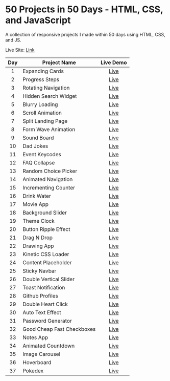 # 50 Projects in 50 Days - HTML, CSS, and JavaScript

A collection of responsive projects I made within 50 days using HTML, CSS, and JS.

Live Site: [Link](https://50-projects-in-50-days-fidellim.netlify.app/)

| Day | Project Name               |                                           Live Demo                                           |
| :-: | -------------------------- | :-------------------------------------------------------------------------------------------: |
|  1  | Expanding Cards            |        [Live](https://50-projects-in-50-days-fidellim.netlify.app/expanding%20cards/)         |
|  2  | Progress Steps             |         [Live](https://50-projects-in-50-days-fidellim.netlify.app/progress%20steps/)         |
|  3  | Rotating Navigation        |      [Live](https://50-projects-in-50-days-fidellim.netlify.app/rotating%20navigation/)       |
|  4  | Hidden Search Widget       |     [Live](https://50-projects-in-50-days-fidellim.netlify.app/hidden%20search%20widget/)     |
|  5  | Blurry Loading             |         [Live](https://50-projects-in-50-days-fidellim.netlify.app/blurry%20loading/)         |
|  6  | Scroll Animation           |        [Live](https://50-projects-in-50-days-fidellim.netlify.app/scroll%20animation/)        |
|  7  | Split Landing Page         |      [Live](https://50-projects-in-50-days-fidellim.netlify.app/split%20landing%20page/)      |
|  8  | Form Wave Animation        |     [Live](https://50-projects-in-50-days-fidellim.netlify.app/form%20wave%20animation/)      |
|  9  | Sound Board                |          [Live](https://50-projects-in-50-days-fidellim.netlify.app/sound%20board/)           |
| 10  | Dad Jokes                  |           [Live](https://50-projects-in-50-days-fidellim.netlify.app/dad%20jokes/)            |
| 11  | Event Keycodes             |         [Live](https://50-projects-in-50-days-fidellim.netlify.app/event%20keycodes/)         |
| 12  | FAQ Collapse               |          [Live](https://50-projects-in-50-days-fidellim.netlify.app/faq%20collapse/)          |
| 13  | Random Choice Picker       |     [Live](https://50-projects-in-50-days-fidellim.netlify.app/random%20choice%20picker/)     |
| 14  | Animated Navigation        |      [Live](https://50-projects-in-50-days-fidellim.netlify.app/animated%20navigation/)       |
| 15  | Incrementing Counter       |      [Live](https://50-projects-in-50-days-fidellim.netlify.app/incrementing%20counter/)      |
| 16  | Drink Water                |          [Live](https://50-projects-in-50-days-fidellim.netlify.app/drink%20water/)           |
| 17  | Movie App                  |           [Live](https://50-projects-in-50-days-fidellim.netlify.app/movie%20app/)            |
| 18  | Background Slider          |       [Live](https://50-projects-in-50-days-fidellim.netlify.app/background%20slider/)        |
| 19  | Theme Clock                |          [Live](https://50-projects-in-50-days-fidellim.netlify.app/theme%20clock/)           |
| 20  | Button Ripple Effect       |     [Live](https://50-projects-in-50-days-fidellim.netlify.app/button%20ripple%20effect/)     |
| 21  | Drag N Drop                |         [Live](https://50-projects-in-50-days-fidellim.netlify.app/drag%20n%20drop/)          |
| 22  | Drawing App                |          [Live](https://50-projects-in-50-days-fidellim.netlify.app/drawing%20app/)           |
| 23  | Kinetic CSS Loader         |      [Live](https://50-projects-in-50-days-fidellim.netlify.app/kinetic%20css%20loader/)      |
| 24  | Content Placeholder        |      [Live](https://50-projects-in-50-days-fidellim.netlify.app/content%20placeholder/)       |
| 25  | Sticky Navbar              |         [Live](https://50-projects-in-50-days-fidellim.netlify.app/sticky%20navbar/)          |
| 26  | Double Vertical Slider     |    [Live](https://50-projects-in-50-days-fidellim.netlify.app/double%20vertical%20slider/)    |
| 27  | Toast Notification         |       [Live](https://50-projects-in-50-days-fidellim.netlify.app/toast%20notification/)       |
| 28  | Github Profiles            |        [Live](https://50-projects-in-50-days-fidellim.netlify.app/github%20profiles/)         |
| 29  | Double Heart Click         |      [Live](https://50-projects-in-50-days-fidellim.netlify.app/double%20heart%20click/)      |
| 30  | Auto Text Effect           |       [Live](https://50-projects-in-50-days-fidellim.netlify.app/auto%20text%20effect/)       |
| 31  | Password Generator         |       [Live](https://50-projects-in-50-days-fidellim.netlify.app/password%20generator/)       |
| 32  | Good Cheap Fast Checkboxes | [Live](https://50-projects-in-50-days-fidellim.netlify.app/good%20cheap%20fast%20checkboxes/) |
| 33  | Notes App                  |           [Live](https://50-projects-in-50-days-fidellim.netlify.app/notes%20app/)            |
| 34  | Animated Countdown         |       [Live](https://50-projects-in-50-days-fidellim.netlify.app/animated%20countdown/)       |
| 35  | Image Carousel             |         [Live](https://50-projects-in-50-days-fidellim.netlify.app/image%20carousel/)         |
| 36  | Hoverboard                 |            [Live](https://50-projects-in-50-days-fidellim.netlify.app/hoverboard/)            |
| 37  | Pokedex                    |             [Live](https://50-projects-in-50-days-fidellim.netlify.app/pokedex/)              |
